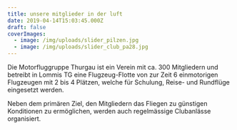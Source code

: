 ```yaml
---
title: unsere mitglieder in der luft
date: 2019-04-14T15:03:45.000Z
draft: false
coverImages:
  - image: /img/uploads/slider_pilzen.jpg
  - image: /img/uploads/slider_club_pa28.jpg
---
```

Die Motorfluggruppe Thurgau ist ein Verein mit ca. 300 Mitgliedern und betreibt in Lommis TG eine Flugzeug-Flotte von zur Zeit 6 einmotorigen Flugzeugen mit 2 bis 4 Plätzen, welche für Schulung, Reise- und Rundflüge eingesetzt werden.

Neben dem primären Ziel, den Mitgliedern das Fliegen zu günstigen Konditionen zu ermöglichen, werden auch regelmässige Clubanlässe organisiert.
